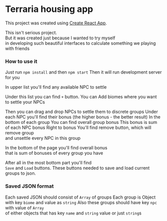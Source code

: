 # Terraria housing app

This project was created using [Create React App](https://github.com/facebook/create-react-app).

This isn't serious project. \
But it was created just because I wanted to try myself \
in developing such beautiful interfaces to calculate something we playing with friends

### How to use it

Just run `npm install` and then `npm start`
Then it will run development server for you

In upper list you'll find any available NPC to settle

Under this list you can find `+` button.
You can Add biomes where you want to settle your NPCs

Then you can drag and drop NPCs to settle them to discrete groups
Under each NPC you'll find their bonus (the higher bonus - the better result)
In the bottom of each group You can find overall group bonus
This bonus is sum of each NPC bonus
Right to bonus You'll find remove button, which will remove group \
and unsettle every NPC in this group

In the bottom of the page you'll find overall bonus \
that is sum of bonuses of every group you have

After all in the most bottom part you'll find \
`Save` and `Load` buttons.
These buttons needed to save and load current groups to json.

### Saved JSON format

Each saved JSON should consist of `Array` of groups
Each group is Object with key `biome` and value as `string`
Also these groups should have key `npc` with value of `Array` \
of either objects that has key `name` and `string` value or just `string`s